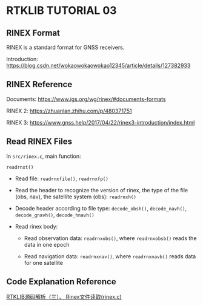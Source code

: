 # RTKLIB TUTORIAL 03

## RINEX Format

RINEX is a standard format for GNSS receivers.

Introduction: <https://blog.csdn.net/wokaowokaowokao12345/article/details/127382933>


## RINEX Reference

Documents: <https://www.igs.org/wg/rinex/#documents-formats>

RINEX 2: <https://zhuanlan.zhihu.com/p/480371751>

RINEX 3: <https://www.gnss.help/2017/04/22/rinex3-introduction/index.html>


## Read RINEX Files

In `src/rinex.c`, main function:

```
readrnxt()
```

* Read file: `readrnxfile()`, `readrnxfp()`

* Read the header to recognize the version of rinex, the type of the file (obs, nav), the satellite system (obs): `readrnxh()`

* Decode header according to file type: `decode_obsh()`, `decode_navh()`, `decode_gnavh()`, `decode_hnavh()`

* Read rinex body:

  * Read observation data: `readrnxobs()`, where `readrnxobsb()` reads the data in one epoch

  * Read navigation data: `readrnxnav()`, where `readrnxnavb()` reads data for one satellite



## Code Explanation Reference

[RTKLIB源码解析（三）、 Rinex文件读取(rinex.c)](https://blog.csdn.net/hltt3838/article/details/122892574)

